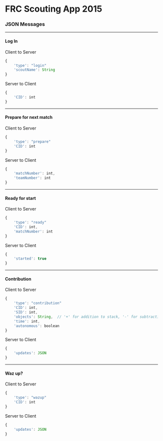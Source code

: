 # FRC Scouting App 2015 #
### JSON Messages ###
---
#### Log In ####
Client to Server
```javascript
{
    'type': "login"
    'scoutName': String
}
```
Server to Client
```javascript
{
    'CID': int
}
```
---
#### Prepare for next match  ####
Client to Server
```javascript
{
    'type': "prepare"
    'CID': int
}
```
Server to Client
```javascript
{
    'matchNumber': int,
    'teamNumber': int
}
```
---
#### Ready for start ####
Client to Server
```javascript
{
    'type': "ready"
    'CID': int,
    'matchNumber': int
}
```
Server to Client
```javascript
{
    'started': true
}
```
---
#### Contribution ####
Client to Server
```javascript
{
    'type': "contribution"
    'CID': int,
    'SID': int,
    'objects': String,  // '+' for addition to stack, '-' for subtraction from stack, and 'x' for knocked over removal
    'time': int,
    'autonomous': boolean
}
```
Server to Client
```javascript
{
    'updates': JSON
}
```
---
#### Waz up? ####
Client to Server
```javascript
{
    'type': "wazup"
    'CID': int
}
```
Server to Client
```javascript
{
    'updates': JSON
}
```
